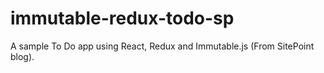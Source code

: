 # immutable-redux-todo-sp
A sample To Do app using React, Redux and Immutable.js (From SitePoint blog).
